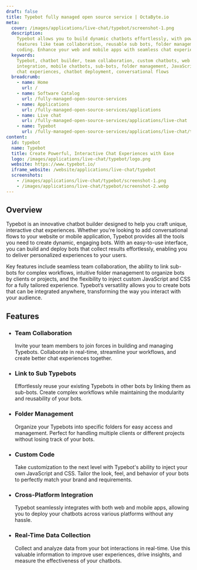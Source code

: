 ```yaml
---
draft: false
title: Typebot fully managed open source service | OctaByte.io
meta:
  cover: /images/applications/live-chat/typebot/screenshot-1.png
  description:
    Typebot allows you to build dynamic chatbots effortlessly, with powerful
    features like team collaboration, reusable sub bots, folder management, and custom
    coding. Enhance your web and mobile apps with seamless chat experiences today!
  keywords:
    Typebot, chatbot builder, team collaboration, custom chatbots, web chat
    integration, mobile chatbots, sub-bots, folder management, JavaScript, CSS, interactive
    chat experiences, chatbot deployment, conversational flows
  breadcrumb:
    - name: Home
      url: /
    - name: Software Catalog
      url: /fully-managed-open-source-services
    - name: Applications
      url: /fully-managed-open-source-services/applications
    - name: Live chat
      url: /fully-managed-open-source-services/applications/live-chat
    - name: Typebot
      url: /fully-managed-open-source-services/applications/live-chat/typebot
content:
  id: typebot
  name: Typebot
  title: Create Powerful, Interactive Chat Experiences with Ease
  logo: /images/applications/live-chat/typebot/logo.png
  website: https://www.typebot.io/
  iframe_website: /website/applications/live-chat/typebot
  screenshots:
    - /images/applications/live-chat/typebot/screenshot-1.png
    - /images/applications/live-chat/typebot/screenshot-2.webp
---
```


## Overview

Typebot is an innovative chatbot builder designed to help you craft unique, interactive chat experiences. Whether you're looking to add conversational flows to your website or mobile application, Typebot provides all the tools you need to create dynamic, engaging bots. With an easy-to-use interface, you can build and deploy bots that collect results effortlessly, enabling you to deliver personalized experiences to your users.

Key features include seamless team collaboration, the ability to link sub-bots for complex workflows, intuitive folder management to organize bots by clients or projects, and the flexibility to inject custom JavaScript and CSS for a fully tailored experience. Typebot’s versatility allows you to create bots that can be integrated anywhere, transforming the way you interact with your audience.

## Features

- ### Team Collaboration

  Invite your team members to join forces in building and managing Typebots. Collaborate in real-time, streamline your workflows, and create better chat experiences together.

- ### Link to Sub Typebots

  Effortlessly reuse your existing Typebots in other bots by linking them as sub-bots. Create complex workflows while maintaining the modularity and reusability of your bots.

- ### Folder Management

  Organize your Typebots into specific folders for easy access and management. Perfect for handling multiple clients or different projects without losing track of your bots.

- ### Custom Code

  Take customization to the next level with Typebot's ability to inject your own JavaScript and CSS. Tailor the look, feel, and behavior of your bots to perfectly match your brand and requirements.

- ### Cross-Platform Integration

  Typebot seamlessly integrates with both web and mobile apps, allowing you to deploy your chatbots across various platforms without any hassle.

- ### Real-Time Data Collection

  Collect and analyze data from your bot interactions in real-time. Use this valuable information to improve user experiences, drive insights, and measure the effectiveness of your chatbots.

